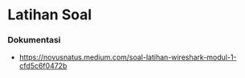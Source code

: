 # Latihan Soal

### Dokumentasi

- https://novusnatus.medium.com/soal-latihan-wireshark-modul-1-cfd5c6f0472b
